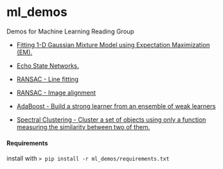 # ml_demos
Demos for Machine Learning Reading Group

* [Fitting 1-D Gaussian Mixture Model using Expectation Maximization (EM).](/EM/)

* [Echo State Networks.](/echo_state/)

* [RANSAC - Line fitting](/ransac/README.md)

* [RANSAC - Image alignment](/ransac/README.md#image-transformation-estimation-demo)

* [AdaBoost - Build a strong learner from an ensemble of weak learners](/ada_boost/README.md)

* [Spectral Clustering - Cluster a set of objects using only a function measuring the similarity between two of them.](/spectral_clustering/README.md)

#### Requirements
install with `> pip install -r ml_demos/requirements.txt`
